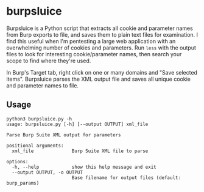 # burpsluice

Burpsluice is a Python script that extracts all cookie and parameter names from Burp exports to file, and saves them to plain text files for examination. I find this useful when I'm pentesting a large web application with an overwhelming number of cookies and parameters. Run `less` with the output files to look for interesting cookie/parameter names, then search your scope to find where they're used.

In Burp's Target tab, right click on one or many domains and "Save selected items". Burpsluice parses the XML output file and saves all unique cookie and parameter names to file.

## Usage

```
python3 burpsluice.py -h
usage: burpsluice.py [-h] [--output OUTPUT] xml_file

Parse Burp Suite XML output for parameters

positional arguments:
  xml_file              Burp Suite XML file to parse

options:
  -h, --help            show this help message and exit
  --output OUTPUT, -o OUTPUT
                        Base filename for output files (default: burp_params)
```
